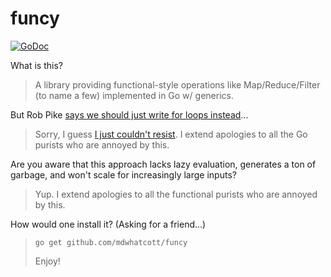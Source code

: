 # funcy

[![GoDoc](https://godoc.org/github.com/smartystreets/gunit?status.svg)](http://godoc.org/github.com/smartystreets/gunit)

What is this?

> A library providing functional-style operations like Map/Reduce/Filter (to name a few) implemented in Go w/ generics.

But Rob Pike [says we should just write for loops instead](https://github.com/robpike/filter)...

> Sorry, I guess [I just couldn't resist](https://twitter.com/codewisdom/status/1056162850220240896). I extend apologies to all the Go purists who are annoyed by this.

Are you aware that this approach lacks lazy evaluation, generates a ton of garbage, and won't scale for increasingly large inputs?

> Yup. I extend apologies to all the functional purists who are annoyed by this.

How would one install it? (Asking for a friend...)

> `go get github.com/mdwhatcott/funcy`
> 
> Enjoy!
